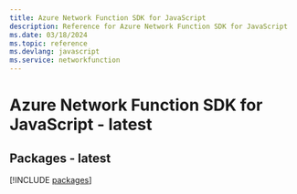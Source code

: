```yaml
---
title: Azure Network Function SDK for JavaScript
description: Reference for Azure Network Function SDK for JavaScript
ms.date: 03/18/2024
ms.topic: reference
ms.devlang: javascript
ms.service: networkfunction
---
```

# Azure Network Function SDK for JavaScript - latest
## Packages - latest
[!INCLUDE [packages](network-function-index.md)]